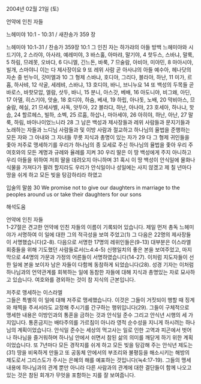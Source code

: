 2004년 02월 21일 (토)

언약에 인친 자들



느헤미야 10:1 - 10:31 / 새찬송가 359 장


느헤미야 10:1-31 / 찬송가 359장 
10:1 그 인친 자는 하가랴의 아들 방백 느헤미야와 시드기야, 2 스라야, 아사랴, 예레미야, 3 바스훌, 아마랴, 말기야, 4 핫두스, 스바냐, 말룩, 5 하림, 므레못, 오바댜, 6 다니엘, 긴느돈, 바룩, 7 므술람, 아비야, 미야민, 8 마아시야, 빌개, 스마야니 이는 다 제사장이요 9 또 레위 사람 곧 아사냐의 아들 예수아, 헤나닷의 자손 중 빈누이, 갓미엘과 10 그 형제 스바냐, 호디야, 그리다, 블라야, 하난, 11 미가, 르홉, 하사뱌, 12 삭굴, 세레뱌, 스바냐, 13 호디야, 바니, 브니누요 14 또 백성의 두목들 곧 바로스, 바핫모압, 엘람, 삿두, 바니, 15 분니, 아스갓, 베배, 16 아도니야, 비그왜, 아딘, 17 아델, 히스기야, 앗술, 18 호디야, 하숨, 베새, 19 하립, 아나돗, 노배, 20 막비아스, 므술람, 헤실, 21 므세사벨, 사독, 얏두아, 22 블라댜, 하난, 아나야, 23 호세아, 하나냐, 핫숩, 24 할르헤스, 빌하, 소벡, 25 르훔, 하삽나, 마아세야, 26 아히야, 하난, 아난, 27 말룩, 하림, 바아나이었느니라 28 그 남은 백성과 제사장들과 레위 사람들과 문지기들과 노래하는 자들과 느디님 사람들과 및 이방 사람과 절교하고 하나님의 율법을 준행하는 모든 자와 그 아내와 그 자녀들 무릇 지식과 총명이 있는 자가 29 다 그 형제 귀인들을 좇아 저주로 맹세하기를 우리가 하나님의 종 모세로 주신 하나님의 율법을 좇아 우리 주 여호와의 모든 계명과 규례와 율례를 지켜 30 우리 딸은 이 땅 백성에게 주지 아니하고 우리 아들을 위하여 저희 딸을 데려오지 아니하며 31 혹시 이 땅 백성이 안식일에 물화나 식물을 가져다가 팔려 할지라도 우리가 안식일이나 성일에는 사지 않겠고 제 칠 년마다 땅을 쉬게 하고 모든 빚을 탕감하리라 하였고 

입술의 말씀 
30 We promise not to give our daughters in marriage to the peoples around us or take their daughters for our sons

해석도움





언약에 인친 자들  
1-27절은 견고한 언약에 인친 자들의 이름이 기록되어 있습니다. 제일 먼저 총독 느헤미야가 서명하여 이 일에 대한 그의 적극성을 보여 주었고(1) 그 다음은 22명의 제사장들이 서명했습니다(2-8). 다음으로 서명한 17명의 레위인들은(9-13) 대부분은 이스라엘 회중들을 위해 기도했던 사람들로서(느4:4-5) 신행일치의 좋은 본을 보여주었고, 마지막으로 44명의 가문과 가정의 어른들이 서명하였습니다(14-27). 이처럼 지도자들이 선한 일에 본을 보이자 남은 자들이 다함께 동참하게 되었습니다(28). 성경 기자는 이처럼 하나님과의 언약관계를 회복하는 일에 동참한 자들에 대해 지식과 총명있는 자로 묘사하고 있습니다. 여호와를 경외하는 것이 참 지식의 근본입니다.  

저주로 맹세하는 이스라엘  
그들은 특별히 이 일에 대해 저주로 맹세했습니다. 이것은 그들이 거짓되이 행할 때 징계와 채찍을 주셔서라도 교정해 주시기를 간구하는 행위입니다(29). 그들이 구체적으로 맹세한 내용은 이방인과의 통혼을 금하는 것과 안식일 준수 그리고 안식년 시행의 세 가지입니다.  통혼금지는 배타주의를 가르침이 아니라 영적 순수성을 지니게 하시려는 하나님의 계획이었습니다. 안식일 준수는 세상의 먹고사는 일로 인한 고역과 피곤에서 벗어나 하나님을 즐거워하며 하나님 안에서 쉬면서 참된 삶의 의미를 깨닫게 하기 위한 계획이었습니다. 또 7년마다 모든 경작지를 쉬게 하고 모든 빚을 탕감해 주는 안식년 제도는(31) 땅을 비옥하게 만들고 또 공동체 안에서의 부조리와 불평등을 해소시키는 해방의 제도로서 그리스도가 주시는 은혜의 해를 예표하는 것입니다(눅4:17-19). 그들의 맹세 내용에 하나님과의 관계 뿐만 아니라 다른 사람과의 관계에 대한 결단들이 함께 나오고 있는 것은 참된 회개가 무엇을 포함하는 지를 잘 보여줍니다.